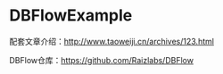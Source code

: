 # DBFlowExample
配套文章介绍：http://www.taoweiji.cn/archives/123.html

DBFlow仓库：https://github.com/Raizlabs/DBFlow
